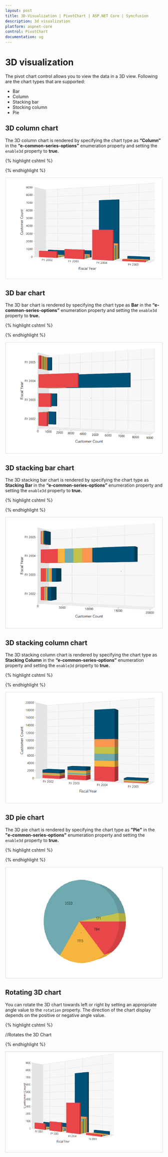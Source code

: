 ```yaml
---
layout: post
title: 3D-Visualization | PivotChart | ASP.NET Core | Syncfusion
description: 3d visualization
platform: aspnet-core
control: PivotChart
documentation: ug
---
```


# 3D visualization

The pivot chart control allows you to view the data in a 3D view. Following are the chart types that are supported:

* Bar
* Column
* Stacking bar
* Stocking column
* Pie

## 3D column chart

The 3D column chart is rendered by specifying the chart type as **“Column”** in the **“e-common-series-options”** enumeration property and setting the `enable3d` property to **true.**

{% highlight cshtml %}

<ej-pivot-chart id="PivotChart1" enable3d="true" rotation="24">
    <e-common-series-options type="Column"></e-common-series-options>
    <e-size width="100%" height="460px"></e-size>
</ej-pivot-chart>

{% endhighlight %}

![ASP NET Core column chart control rendered in 3D](3D-Visualization_images/column3d.png)

## 3D bar chart

The 3D bar chart is rendered by specifying the chart type as **Bar** in the **“e-common-series-options”** enumeration property and setting the `enable3d` property to **true.**

{% highlight cshtml %}

<ej-pivot-chart id="PivotChart1" enable3d="true" rotation="24">
    <e-common-series-options type="Bar"></e-common-series-options>
    <e-size width="100%" height="460px"></e-size>
</ej-pivot-chart>

{% endhighlight %}

![ASP NET Core bar chart control rendered in 3D](3D-Visualization_images/bar3d.png)

## 3D stacking bar chart

The 3D stacking bar chart is rendered by specifying the chart type as **Stacking Bar** in the **“e-common-series-options”** enumeration property and setting the `enable3d` property to **true.**

{% highlight cshtml %}

<ej-pivot-chart id="PivotChart1" enable3d="true" rotation="24">
    <e-common-series-options type="StackingBar"></e-common-series-options>
    <e-size width="100%" height="460px"></e-size>
</ej-pivot-chart>

{% endhighlight %}

![ASP NET Core stacking bar chart control rendered in 3D](3D-Visualization_images/stackingbar3d.png)

## 3D stacking column chart

The 3D stacking column chart is rendered by specifying the chart type as **Stacking Column** in the **“e-common-series-options”** enumeration property and setting the `enable3d` property to **true.**

{% highlight cshtml %}

<ej-pivot-chart id="PivotChart1" enable3d="true" rotation="24">
    <e-common-series-options type="StackingColumn"></e-common-series-options>
    <e-size width="100%" height="460px"></e-size>
</ej-pivot-chart>

{% endhighlight %}

![ASP NET Core stacking column chart control rendered in 3D](3D-Visualization_images/stackingcolumn3d.png)

## 3D pie chart

The 3D pie chart is rendered by specifying the chart type as **"Pie"** in the **"e-common-series-options"** enumeration property and setting the `enable3d` property to **true.**

{% highlight cshtml %}

<ej-pivot-chart id="PivotChart1" enable3d="true" rotation="24">
    <e-common-series-options type="Pie"></e-common-series-options>
    <e-size width="100%" height="460px"></e-size>
</ej-pivot-chart>

{% endhighlight %}

![ASP NET Core pie chart control rendered in 3D](3D-Visualization_images/pie3d.png)

## Rotating 3D chart

You can rotate the 3D chart towards left or right by setting an appropriate angle value to the `rotation` property. The direction of the chart display depends on the positive or negative angle value.

{% highlight cshtml %}

//Rotates the 3D Chart
<ej-pivot-chart id="PivotChart1" enable3d="true" rotation="40">
    <e-common-series-options type="Column"></e-common-series-options>
    <e-size width="100%" height="460px"></e-size>
</ej-pivot-chart>

{% endhighlight %}

![ASP NET Core pivot chart control with 3D rotation](3D-Visualization_images/rotation3d.png)

